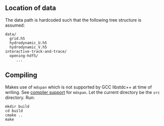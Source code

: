 ## Location of data
The data path is hardcoded such that the following tree structure is assumed:
```
data/
  grid.h5
  hydrodynamic_U.h5
  hydrodynamic_V.h5
interactive-track-and-trace/
  opening-hdf5/
     ...
```

## Compiling
Makes use of `mdspan` which is not supported by GCC libstdc++ at time of writing. See [compiler support](https://en.cppreference.com/w/cpp/compiler_support/23) for `mdspan`.
Let the current directory be the `src` directory. Run:
```shell
mkdir build
cd build
cmake ..
make
```
